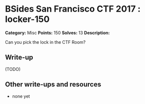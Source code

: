 # BSides San Francisco CTF 2017 : locker-150

**Category:** Misc
**Points:** 150
**Solves:** 13
**Description:**

Can you pick the lock in the CTF Room?

## Write-up

(TODO)

## Other write-ups and resources

* none yet
